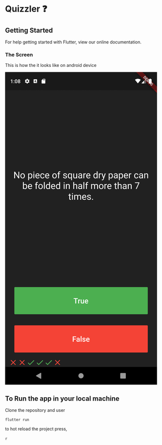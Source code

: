 # Quizzler ❓

## Getting Started
For help getting started with Flutter, view our online documentation.

### The Screen
This is how the it looks like on android device <br>

![Finished App](https://github.com/deeprodge/Quizzler/blob/master/App%20UI.png)


## To Run the app in your local machine
Clone the repository and user
```
flutter run
```

to hot reload the project press,

```r```
